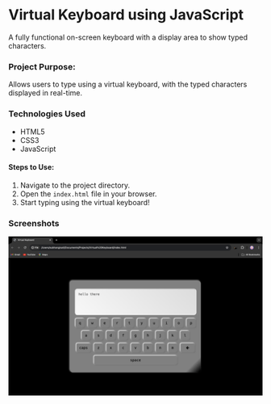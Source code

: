 <h1>Virtual Keyboard using JavaScript</h1>

<p>A fully functional on-screen keyboard with a display area to show typed characters.</p>

### Project Purpose:

<p>Allows users to type using a virtual keyboard, with the typed characters displayed in real-time.</p>

<h3>Technologies Used</h3>
<ul>
  <li>HTML5</li>
  <li>CSS3</li>
  <li>JavaScript</li>
</ul>

#### Steps to Use:

1. Navigate to the project directory.
2. Open the `index.html` file in your browser.
3. Start typing using the virtual keyboard!

<h3>Screenshots</h3>
<img src="I1.png" alt="Virtual Keyboard Screenshot">
<br>
